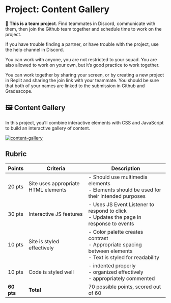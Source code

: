 # Project: Content Gallery

<aside>

<!-- TODO: Update instructions-->

👥 **This is a team project**. Find teammates in Discord, communicate with them,
then join the Github team together and schedule time to work on the project.

If you have trouble finding a partner, or have trouble with the project, use the
help channel in Discord.

You can work with anyone, you are not restricted to your squad. You are also
allowed to work on your own, but it’s good practice to work together.

You can work together by sharing your screen, or by creating a new project in
Replit and sharing the join link with your teammate. You should be sure that
both of your names are linked to the submission in Github and Gradescope.

</aside>

## 🖼️ Content Gallery

In this project, you’ll combine interactive elements with CSS and JavaScript to
build an interactive gallery of content.

<!-- TODO: Replace with Replit -->

[![content-gallery](https://img.shields.io/static/v1?label=Open%20Project&message=content%20gallery&color=blue)](https://classroom.github.com/a/DylLWGdB)

## Rubric

| Points | Criteria | Description |
|---|---|---|
| 20 pts | Site uses appropriate HTML elements | - Should use multimedia elements<br>- Elements should be used for their intended purposes |
| 30 pts | Interactive JS features | - Uses JS Event Listener to respond to click<br>- Updates the page in response to events |
| 10 pts | Site is styled effectively | - Color palette creates contrast<br>- Appropriate spacing between elements<br>- Text is styled for readability |
| 10 pts | Code is styled well | - indented properly<br>- organized effectively<br>- appropriately commented |
| **60 pts** | **Total** | 70 possible points, scored out of 60 |

